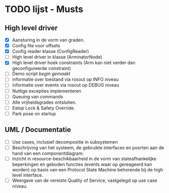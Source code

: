 # TODO lijst - Musts

## High level driver
- [x] Aansturing in de vorm van graden.
- [X] Config file voor offsets
- [X] Config reader klasse (ConfigReader)
- [ ] High level driver in klasse (ArminatorNode)
- [x] High level driver hoek constraints (Arm kan niet verder dan geconfigureerde constraint)
- [ ] Demo script *begin gemaakt*
- [ ] informatie over toestand via rosout op INFO niveau
- [ ] informatie over events via rosout op DEBUG niveau
- [ ] Nuttige excepties implementeren
- [ ] Queuing van commands
- [ ] Alle vrijheidsgrades ontsluiten.
- [ ] Estop Lock & Safety Override.
- [ ] Park pose on startup
  
## UML / Documentatie
- [ ] Use cases, inclusief decompositie in subsystemen
- [ ] Beschrijving van het systeem, de gebruikte interfaces en poorten aan de hand van een componentdiagram.
- [ ] Inzicht in resource-beschikbaarheid in de vorm van stateafhankelijke beperkingen en geboden functies (events waar op gereageerd kan worden) op basis van een Protocol State Machine behorende bij de high level interface.
- [ ] Weergave van de vereiste Quality of Service, vastgelegd op use case niveau.
